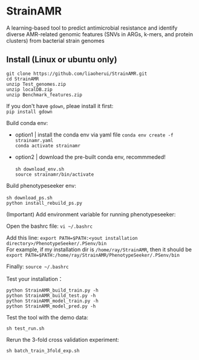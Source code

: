 # StrainAMR
A learning-based tool to predict antimicrobial resistance and identify diverse AMR-related genomic features (SNVs in ARGs, k-mers, and protein clusters) from bacterial strain genomes

## Install (Linux or ubuntu only)

`git clone https://github.com/liaoherui/StrainAMR.git`<BR/>
`cd StrainAMR`<BR/>
`unzip Test_genomes.zip`<BR/>
`unzip localDB.zip`<BR/>
`unzip Benchmark_features.zip`<BR/>

If you don't have `gdown`, pleae install it first:<BR/>
`pip install gdown` 

Build conda env:
- option1 | install the conda env via yaml file
`conda env create -f strainamr.yaml`<BR/>
`conda activate strainamr`<BR/>

- option2 | download the pre-built conda env, recommmeded!<BR/><BR/>
`sh download_env.sh`<BR/>
`source strainamr/bin/activate`<BR/>

Build phenotypeseeker env:<BR/><BR/>
`sh download_ps.sh`<BR/>
`python install_rebuild_ps.py`<BR/>

(Important) Add environment variable for running phenotypeseeker:

Open the bashrc file:
`vi ~/.bashrc`<BR/>

Add this line:
`export PATH=$PATH:<yout installation directory>/PhenotypeSeeker/.PSenv/bin`<BR/>
For example, if my installation dir is `/home/ray/StrainAMR`, then it should be<BR/>
`export PATH=$PATH:/home/ray/StrainAMR/PhenotypeSeeker/.PSenv/bin`<BR/>

Finally:
`source ~/.bashrc`<BR/>


Test your installation：<BR/>

`python StrainAMR_build_train.py -h`<BR/>
`python StrainAMR_build_test.py -h`<BR/>
`python StrainAMR_model_train.py -h`<BR/>
`python StrainAMR_model_pred.py -h`<BR/>

Test the tool with the demo data:<BR/>

`sh test_run.sh`

 Rerun the 3-fold cross validation experiment:<BR/>

 `sh batch_train_3fold_exp.sh`

